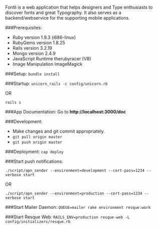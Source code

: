 Fontli is a web application that helps designers and Type enthusiasts to discover fonts and great Typography.
It also serves as a backend/webservice for the supporting mobile applications.

###Prerequisites:
- Ruby version         1.9.3 (i686-linux)
- RubyGems version     1.8.25
- Rails version        3.2.19
- Mongo version        2.4.9
- JavaScript Runtime   therubyracer (V8)
- Image Manipulation   ImageMagick

###Setup:
`bundle install`

###Startup:
`unicorn_rails -c config/unicorn.rb`

OR

`rails s`

###App Documentation:
Go to **http://localhost:3000/doc**

###Development:
- Make changes and git commit appropriately.
- `git pull origin master`
- `git push origin master`

###Deployment:
`cap deploy`

###Start push notifications:

`./script/apn_sender --environment=development --cert-pass=1234 --verbose start`

OR

`./script/apn_sender --environment=production --cert-pass=1234 --verbose start`

###Start Mailer Daemon:
`QUEUE=mailer rake environment resque:work`

###Start Resque Web:
`RAILS_ENV=production resque-web -L config/initializers/resque.rb`
